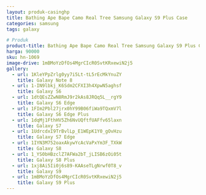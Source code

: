 ```yaml
---
layout: produk-casinghp
title: Bathing Ape Bape Camo Real Tree Samsung Galaxy S9 Plus Case
categories: samsung
tags: galaxy

# Produk
product-title: Bathing Ape Bape Camo Real Tree Samsung Galaxy S9 Plus Case
harga: 90000
sku: hn-1069
image-drive: 1mBMoYzDfOs4MgrCIcR0SvtKRxewiN2j5
gallery:
  - url: 1KleYPpZrlg0yy7i5Lt-tL5rEcMkYnuZY
    title: Galaxy Note 8
  - url: 1-IN9lbkj_K6Sdm2CFXI3h4XpwN5aghsf
    title: Galaxy S6
  - url: 1dtQEsZZwN8RmJ9r2kAs8JRQq5L__rgY9
    title: Galaxy S6 Edge
  - url: 1FIm2Pbl27jrx0hY99B06fiWa9TQxmV7l
    title: Galaxy S6 Edge Plus
  - url: 1dqMj1FthHV5Zh6NvUQftfUAFfv65laxn
    title: Galaxy S7
  - url: 1UdrcdxI9TrBvlLp_E1WEpK1Y0_gOvHzu
    title: Galaxy S7 Edge
  - url: 1IYN3M752oaxAkywYcAcVaPxYm3F_TXkW
    title: Galaxy S8
  - url: 1_YS0bHBzclZ7AFWa2bT_jLISB6zOi05t
    title: Galaxy S8 Plus
  - url: 1xj8Ai5Ii0j6s89-KAAseTLgNrwf0T8_v
    title: Galaxy S9
  - url: 1mBMoYzDfOs4MgrCIcR0SvtKRxewiN2j5
    title: Galaxy S9 Plus
---
```


